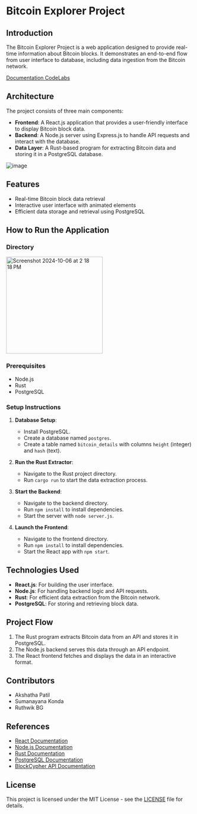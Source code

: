 # Bitcoin Explorer Project

## Introduction

The Bitcoin Explorer Project is a web application designed to provide real-time information about Bitcoin blocks. It demonstrates an end-to-end flow from user interface to database, including data ingestion from the Bitcoin network.

[Documentation CodeLabs](https://codelabs-preview.appspot.com/?file_id=1nGuJebyQEeMvaYzBLiP_bFUp9g18bfj34dL1UK5e1CY#0)

## Architecture

The project consists of three main components:

- **Frontend**: A React.js application that provides a user-friendly interface to display Bitcoin block data.
- **Backend**: A Node.js server using Express.js to handle API requests and interact with the database.
- **Data Layer**: A Rust-based program for extracting Bitcoin data and storing it in a PostgreSQL database.
  
![image](https://github.com/user-attachments/assets/acb7f49e-ec12-4298-a529-8b6fd33ead19)

## Features

- Real-time Bitcoin block data retrieval
- Interactive user interface with animated elements
- Efficient data storage and retrieval using PostgreSQL

## How to Run the Application

### Directory
<img width="260" alt="Screenshot 2024-10-06 at 2 18 18 PM" src="https://github.com/user-attachments/assets/63a1cb26-ce8b-43a7-b4fd-f275b8a394db">

### Prerequisites

- Node.js
- Rust
- PostgreSQL

### Setup Instructions

1. **Database Setup**:
   - Install PostgreSQL.
   - Create a database named `postgres`.
   - Create a table named `bitcoin_details` with columns `height` (integer) and `hash` (text).

2. **Run the Rust Extractor**:
   - Navigate to the Rust project directory.
   - Run `cargo run` to start the data extraction process.

3. **Start the Backend**:
   - Navigate to the backend directory.
   - Run `npm install` to install dependencies.
   - Start the server with `node server.js`.

4. **Launch the Frontend**:
   - Navigate to the frontend directory.
   - Run `npm install` to install dependencies.
   - Start the React app with `npm start`.

## Technologies Used

- **React.js**: For building the user interface.
- **Node.js**: For handling backend logic and API requests.
- **Rust**: For efficient data extraction from the Bitcoin network.
- **PostgreSQL**: For storing and retrieving block data.

## Project Flow

1. The Rust program extracts Bitcoin data from an API and stores it in PostgreSQL.
2. The Node.js backend serves this data through an API endpoint.
3. The React frontend fetches and displays the data in an interactive format.

## Contributors

- Akshatha Patil
- Sumanayana Konda
- Ruthwik BG

## References

- [React Documentation](https://reactjs.org/docs/getting-started.html)
- [Node.js Documentation](https://nodejs.org/en/docs/)
- [Rust Documentation](https://doc.rust-lang.org/book/)
- [PostgreSQL Documentation](https://www.postgresql.org/docs/)
- [BlockCypher API Documentation](https://www.blockcypher.com/dev/bitcoin/)

## License

This project is licensed under the MIT License - see the [LICENSE](LICENSE) file for details.
